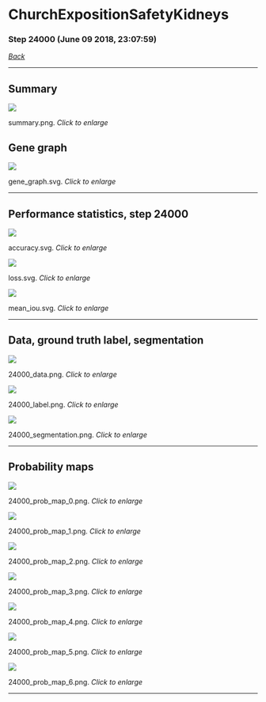 # ChurchExpositionSafetyKidneys

### Step 24000 (June 09 2018, 23:07:59)

[_Back_](..)

---

## Summary

<div class="images"><a href="media/summary.png"><img  src="media/summary.png" align="center"></a><p>summary.png. <i>Click to enlarge</i></p></div>

## Gene graph

<div class="images"><a href="media/gene_graph.svg"><img  src="media/gene_graph.svg" align="center"></a><p>gene_graph.svg. <i>Click to enlarge</i></p></div>

---

## Performance statistics, step 24000

<div class="images"><a href="media/accuracy.svg"><img class="mini" src="media/accuracy.svg" align="center"></a><p>accuracy.svg. <i>Click to enlarge</i></p></div>
<div class="images"><a href="media/loss.svg"><img class="mini" src="media/loss.svg" align="center"></a><p>loss.svg. <i>Click to enlarge</i></p></div>
<div class="images"><a href="media/mean_iou.svg"><img class="mini" src="media/mean_iou.svg" align="center"></a><p>mean_iou.svg. <i>Click to enlarge</i></p></div>

---

## Data, ground truth label, segmentation

<div class="images"><a href="media/24000_data.png"><img class="mini" src="media/24000_data.png" align="center"></a><p>24000_data.png. <i>Click to enlarge</i></p></div>
<div class="images"><a href="media/24000_label.png"><img class="mini" src="media/24000_label.png" align="center"></a><p>24000_label.png. <i>Click to enlarge</i></p></div>
<div class="images"><a href="media/24000_segmentation.png"><img class="mini" src="media/24000_segmentation.png" align="center"></a><p>24000_segmentation.png. <i>Click to enlarge</i></p></div>

---

## Probability maps

<div class="images"><a href="media/24000_prob_map_0.png"><img class="mini" src="media/24000_prob_map_0.png" align="center"></a><p>24000_prob_map_0.png. <i>Click to enlarge</i></p></div>
<div class="images"><a href="media/24000_prob_map_1.png"><img class="mini" src="media/24000_prob_map_1.png" align="center"></a><p>24000_prob_map_1.png. <i>Click to enlarge</i></p></div>
<div class="images"><a href="media/24000_prob_map_2.png"><img class="mini" src="media/24000_prob_map_2.png" align="center"></a><p>24000_prob_map_2.png. <i>Click to enlarge</i></p></div>
<div class="images"><a href="media/24000_prob_map_3.png"><img class="mini" src="media/24000_prob_map_3.png" align="center"></a><p>24000_prob_map_3.png. <i>Click to enlarge</i></p></div>
<div class="images"><a href="media/24000_prob_map_4.png"><img class="mini" src="media/24000_prob_map_4.png" align="center"></a><p>24000_prob_map_4.png. <i>Click to enlarge</i></p></div>
<div class="images"><a href="media/24000_prob_map_5.png"><img class="mini" src="media/24000_prob_map_5.png" align="center"></a><p>24000_prob_map_5.png. <i>Click to enlarge</i></p></div>
<div class="images"><a href="media/24000_prob_map_6.png"><img class="mini" src="media/24000_prob_map_6.png" align="center"></a><p>24000_prob_map_6.png. <i>Click to enlarge</i></p></div>

---


